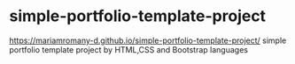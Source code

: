 # simple-portfolio-template-project
 https://mariamromany-d.github.io/simple-portfolio-template-project/
 simple portfolio template project by HTML,CSS and Bootstrap languages 
